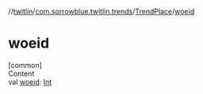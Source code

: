 //[twitlin](../../index.md)/[com.sorrowblue.twitlin.trends](../index.md)/[TrendPlace](index.md)/[woeid](woeid.md)



# woeid  
[common]  
Content  
val [woeid](woeid.md): [Int](https://kotlinlang.org/api/latest/jvm/stdlib/kotlin/-int/index.html)  



